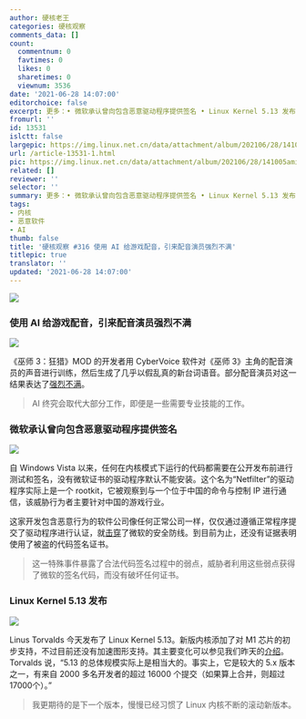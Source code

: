 ```yaml
---
author: 硬核老王
categories: 硬核观察
comments_data: []
count:
  commentnum: 0
  favtimes: 0
  likes: 0
  sharetimes: 0
  viewnum: 3536
date: '2021-06-28 14:07:00'
editorchoice: false
excerpt: 更多：• 微软承认曾向包含恶意驱动程序提供签名 • Linux Kernel 5.13 发布
fromurl: ''
id: 13531
islctt: false
largepic: https://img.linux.net.cn/data/attachment/album/202106/28/141005amii393g2b9bmznr.jpg
url: /article-13531-1.html
pic: https://img.linux.net.cn/data/attachment/album/202106/28/141005amii393g2b9bmznr.jpg.thumb.jpg
related: []
reviewer: ''
selector: ''
summary: 更多：• 微软承认曾向包含恶意驱动程序提供签名 • Linux Kernel 5.13 发布
tags:
- 内核
- 恶意软件
- AI
thumb: false
title: '硬核观察 #316 使用 AI 给游戏配音，引来配音演员强烈不满'
titlepic: true
translator: ''
updated: '2021-06-28 14:07:00'
---
```


![](https://img.linux.net.cn/data/attachment/album/202106/28/141005amii393g2b9bmznr.jpg)


### 使用 AI 给游戏配音，引来配音演员强烈不满


![](https://img.linux.net.cn/data/attachment/album/202106/28/140701t4aukm4rlufkkrbt.jpg)


《巫师 3：狂猎》MOD 的开发者用 CyberVoice 软件对《巫师 3》主角的配音演员的声音进行训练，然后生成了几乎以假乱真的新台词语音。部分配音演员对这一结果表达了[强烈不满](https://www.inputmag.com/gaming/video-game-voice-ai-human-actors-witcher-3-mod-controversy)。



> 
> AI 终究会取代大部分工作，即便是一些需要专业技能的工作。
> 
> 
> 


### 微软承认曾向包含恶意驱动程序提供签名


![](https://img.linux.net.cn/data/attachment/album/202106/28/140718fepzfhzbooizm7ow.jpg)


自 Windows Vista 以来，任何在内核模式下运行的代码都需要在公开发布前进行测试和签名，没有微软证书的驱动程序默认不能安装。这个名为“Netfilter”的驱动程序实际上是一个 rootkit，它被观察到与一个位于中国的命令与控制 IP 进行通信，该威胁行为者主要针对中国的游戏行业。


这家开发包含恶意行为的软件公司像任何正常公司一样，仅仅通过遵循正常程序提交了驱动程序进行认证，就[击穿](https://www.bleepingcomputer.com/news/security/microsoft-admits-to-signing-rootkit-malware-in-supply-chain-fiasco/)了微软的安全防线。到目前为止，还没有证据表明使用了被盗的代码签名证书。



> 
> 这一特殊事件暴露了合法代码签名过程中的弱点，威胁者利用这些弱点获得了微软的签名代码，而没有破坏任何证书。
> 
> 
> 


### Linux Kernel 5.13 发布


![](https://img.linux.net.cn/data/attachment/album/202106/28/140734kzr044czy8rc8hai.jpg)


Linus Torvalds 今天发布了 Linux Kernel 5.13。新版内核添加了对 M1 芯片的初步支持，不过目前还没有加速图形支持。其主要变化可以参见我们昨天的[介绍](/article-13527-1.html)。Torvalds 说，“5.13 的总体规模实际上是相当大的。事实上，它是较大的 5.x 版本之一，有来自 2000 多名开发者的超过 16000 个提交（如果算上合并，则超过 17000个）。”



> 
> 我更期待的是下一个版本，慢慢已经习惯了 Linux 内核不断的滚动新版本。
> 
> 
>